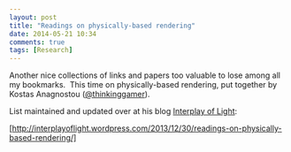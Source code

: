 ```yaml
---
layout: post
title: "Readings on physically-based rendering"
date: 2014-05-21 10:34
comments: true
tags: [Research]
---
```

Another nice collections of links and papers too valuable to lose among all my bookmarks.  This time on physically-based rendering, put together by Kostas Anagnostou (<a href="https://twitter.com/thinkinggamer">@thinkinggamer</a>).

List maintained and updated over at his blog [Interplay of Light](http://interplayoflight.wordpress.com/):

[http://interplayoflight.wordpress.com/2013/12/30/readings-on-physically-based-rendering/]

&nbsp;
